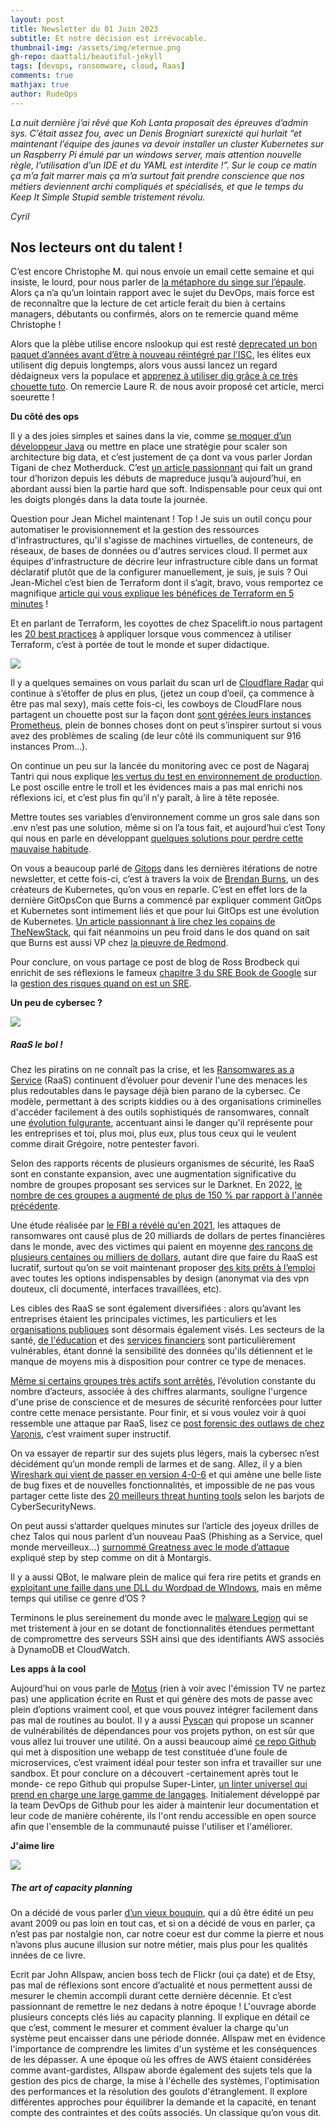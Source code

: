 ```yaml
---
layout: post
title: Newsletter du 01 Juin 2023
subtitle: Et notre décision est irrévocable.	
thumbnail-img: /assets/img/eternue.png
gh-repo: daattali/beautiful-jekyll
tags: [devops, ransomware, cloud, Raas]
comments: true
mathjax: true
author: RudeOps
---
```



_La nuit dernière j’ai rêvé que Koh Lanta proposait des épreuves d’admin sys. C’était assez fou, avec un Denis Brogniart surexicté qui hurlait “et maintenant l’équipe des jaunes va devoir installer un cluster Kubernetes sur un Raspberry Pi émulé par un windows server, mais attention nouvelle règle, l’utilisation d’un IDE et du YAML est interdite !”. Sur le coup ce matin ça m’a fait marrer mais ça m’a surtout fait prendre conscience que nos métiers deviennent archi compliqués et spécialisés, et que le temps du Keep It Simple Stupid semble tristement révolu._

_Cyril_  


## Nos lecteurs ont du talent !

C’est encore Christophe M. qui nous envoie un email cette semaine et qui insiste, le lourd, pour nous parler de  [la métaphore du singe sur l’épaule](https://www.4tempsdumanagement.com/La-metaphore-du-singe-sur-l-epaule-Monkey-management_a7024.html). Alors ça n’a qu’un lointain rapport avec le sujet du DevOps, mais force est de reconnaître que la lecture de cet article ferait du bien à certains managers, débutants ou confirmés, alors on te remercie quand même Christophe !

Alors que la plèbe utilise encore nslookup qui est resté  [deprecated un bon paquet d’années avant d’être à nouveau réintégré par l’ISC](https://gitlab.isc.org/isc-projects/bind9/-/commit/fb2c34419d268d36acb222e08e6f789b45a81306), les élites eux utilisent dig depuis longtemps, alors vous aussi lancez un regard dédaigneux vers la populace et  [apprenez à utiliser dig grâce à ce très chouette tuto](https://adamtheautomator.com/linux-dig/). On remercie Laure R. de nous avoir proposé cet article, merci soeurette !  

**Du côté des ops**

Il y a des joies simples et saines dans la vie, comme  [se moquer d’un développeur Java](https://tech.jonathangardner.net/wiki/Why_Java_Sucks)  ou mettre en place une stratégie pour scaler son architecture big data, et c’est justement de ça dont va vous parler Jordan Tigani de chez Motherduck. C’est  [un article passionnant](https://motherduck.com/blog/the-simple-joys-of-scaling-up/)  qui fait un grand tour d’horizon depuis les débuts de mapreduce jusqu’à aujourd’hui, en abordant aussi bien la partie hard que soft. Indispensable pour ceux qui ont les doigts plongés dans la data toute la journée.

Question pour Jean Michel maintenant ! Top ! Je suis un outil conçu pour automatiser le provisionnement et la gestion des ressources d'infrastructures, qu'il s'agisse de machines virtuelles, de conteneurs, de réseaux, de bases de données ou d'autres services cloud. Il permet aux équipes d'infrastructure de décrire leur infrastructure cible dans un format déclaratif plutôt que de la configurer manuellement, je suis, je suis ? Oui Jean-Michel c’est bien de Terraform dont il s’agit, bravo, vous remportez ce magnifique  [article qui vous explique les bénéfices de Terraform en 5 minutes](https://dzone.com/articles/terraform-explained-in-5-minutes)  !

Et en parlant de Terraform, les coyottes de chez Spacelift.io nous partagent les  [20 best practices](https://spacelift.io/blog/terraform-best-practices)  à appliquer lorsque vous commencez à utiliser Terraform, c’est à portée de tout le monde et super didactique.

![](https://storage.mlcdn.com/account_image/325165/yzRDalmEkrHLsviGGJlMeuQ0YHkLXquSCeTMzLSb.png)

Il y a quelques semaines on vous parlait du scan url de  [Cloudflare Radar](https://radar.cloudflare.com/)  qui continue à s’étoffer de plus en plus, (jetez un coup d’oeil, ça commence à être pas mal sexy), mais cette fois-ci, les cowboys de CloudFlare nous partagent un chouette post sur la façon dont  [sont gérées leurs instances Prometheus](https://blog.cloudflare.com/how-cloudflare-runs-prometheus-at-scale/), plein de bonnes choses dont on peut s’inspirer surtout si vous avez des problèmes de scaling (de leur côté ils communiquent sur 916 instances Prom…).

On continue un peu sur la lancée du monitoring avec ce post de Nagaraj Tantri qui nous explique  [les vertus du test en environnement de production](https://nagaraj-tantri.medium.com/test-in-production-the-ideal-monitoring-587b23a541f9). Le post oscille entre le troll et les évidences mais a pas mal enrichi nos réflexions ici, et c’est plus fin qu’il n’y paraît, à lire à tête reposée.

Mettre toutes ses variables d’environnement comme un gros sale dans son .env n’est pas une solution, même si on l’a tous fait, et aujourd’hui c’est Tony qui nous en parle en développant  [quelques solutions pour perdre cette mauvaise habitude](https://medium.com/@tony.infisical/the-death-of-the-env-file-6d65bfc6ac5e).

On vous a beaucoup parlé de  [Gitops](https://www.redhat.com/fr/topics/devops/what-is-gitops) dans les dernières itérations de notre newsletter, et cette fois-ci, c’est à travers la voix de  [Brendan Burns](https://www.linkedin.com/in/brendan-burns-487aa590/), un des créateurs de Kubernetes, qu’on vous en reparle. C’est en effet lors de la dernière GitOpsCon que Burns a commencé par expliquer comment GitOps et Kubernetes sont intimement liés et que pour lui GitOps est une évolution de Kubernetes.  [Un article passionnant à lire chez les copains de TheNewStack](https://thenewstack.io/gitops-as-an-evolution-of-kubernetes/), qui fait néanmoins un peu froid dans le dos quand on sait que Burns est aussi VP chez  [la pieuvre de Redmond](https://www.microsoft.com/fr-fr).

Pour conclure, on vous partage ce post de blog de Ross Brodbeck qui enrichit de ses réflexions le fameux  [chapitre 3 du SRE Book de Google](https://sre.google/sre-book/embracing-risk/)  sur la  [gestion des risques quand on est un SRE](https://hross.substack.com/p/managing-risk-as-an-sre).  

**Un peu de cybersec ?**

![](https://storage.mlcdn.com/account_image/325165/tbc3y0c957mIiA6eKvvloUc62Wc7XuO094eO1Viq.png)

##### RaaS le bol !

Chez les piratins on ne connaît pas la crise, et les  [Ransomwares as a Service](https://www.crowdstrike.fr/cybersecurity-101/ransomware/ransomware-as-a-service-raas/)  (RaaS) continuent d’évoluer pour devenir l'une des menaces les plus redoutables dans le paysage déjà bien parano de la cybersec. Ce modèle, permettant à des scripts kiddies ou à des organisations criminelles d'accéder facilement à des outils sophistiqués de ransomwares, connaît une  [évolution fulgurante](https://socradar.io/evolution-of-ransomware-so-far-and-hereafter/), accentuant ainsi le danger qu'il représente pour les entreprises et toi, plus moi, plus eux, plus tous ceux qui le veulent comme dirait Grégoire, notre pentester favori.

Selon des rapports récents de plusieurs organismes de sécurité, les RaaS sont en constante expansion, avec une augmentation significative du nombre de groupes proposant ses services sur le Darknet. En 2022,  [le nombre de ces groupes a augmenté de plus de 150 % par rapport à l'année précédente](https://www.europol.europa.eu/publications-events/publications/ransomware-what-you-need-to-know).

Une étude réalisée par  [le FBI a révélé qu'en 2021](https://www.ic3.gov/Media/PDF/AnnualReport/2021_IC3Report.pdf), les attaques de ransomwares ont causé plus de 20 milliards de dollars de pertes financières dans le monde, avec des victimes qui paient en moyenne  [des rançons de plusieurs centaines ou milliers de dollars](https://www.cloudwards.net/ransomware-as-a-service/#:~:text=RaaS%20operators%20offer%20their%20services,making%20it%20a%20tempting%20proposition.), autant dire que faire du RaaS est lucratif, surtout qu’on se voit maintenant proposer  [des kits prêts à l’emploi](https://thehackernews.com/2023/05/new-michaelkors-ransomware-as-service.html)  avec toutes les options indispensables by design (anonymat via des vpn douteux, cli documenté, interfaces travaillées, etc).

Les cibles des RaaS se sont également diversifiées : alors qu’avant les entreprises étaient les principales victimes, les particuliers et les  [organisations publiques](https://www.liberation.fr/societe/sante/un-hopital-dile-de-france-cible-par-des-hackers-avec-une-rancon-de-10-millions-deuros-20220822_63ZGXL3L6ZCXDJYIZYMHEO67OY/)  sont désormais également visés. Les secteurs de la santé,  [de l'éducation](https://www.leparisien.fr/paris-75/on-ressort-les-craies-liut-paris-rives-de-seine-victime-dune-cyberattaque-07-12-2022-TNEPJBA425B6DOUU532HTU77GQ.php)  et des  [services financiers](https://www.argusdelassurance.com/assurance-dommages/risques-d-entreprise/cyber-attaques-les-services-financiers-et-l-assurance.194312)  sont particulièrement vulnérables, étant donné la sensibilité des données qu'ils détiennent et le manque de moyens mis à disposition pour contrer ce type de menaces.

[Même si certains groupes très actifs sont arrêtés](https://www.lemondeinformatique.fr/actualites/lire-europol-et-le-fbi-frappent-en-plein-coeur-le-ransomware-hive-89349.html), l’évolution constante du nombre d’acteurs, associée à des chiffres alarmants, souligne l'urgence d'une prise de conscience et de mesures de sécurité renforcées pour lutter contre cette menace persistante. Pour finir, et si vous voulez voir à quoi ressemble une attaque par RaaS, lisez ce  [post forensic des outlaws de chez Varonis](https://www.varonis.com/blog/hive-ransomware-analysis), c’est vraiment super instructif.  

On va essayer de repartir sur des sujets plus légers, mais la cybersec n’est décidément qu’un monde rempli de larmes et de sang. Allez, il y a bien  [Wireshark qui vient de passer en version 4-0-6](https://cybersecuritynews.com/wireshark-4-0-6/)  et qui amène une belle liste de bug fixes et de nouvelles fonctionnalités, et impossible de ne pas vous partager cette liste des [20 meilleurs threat hunting tools](https://cybersecuritynews.com/threat-hunting-tools/)  selon les barjots de CyberSecurityNews.

On peut aussi s’attarder quelques minutes sur l’article des joyeux drilles de chez Talos qui nous parlent d’un nouveau PaaS (Phishing as a Service, quel monde merveilleux…)  [surnommé Greatness avec le mode d’attaque](https://blog.talosintelligence.com/new-phishing-as-a-service-tool-greatness-already-seen-in-the-wild/)  expliqué step by step comme on dit à Montargis.

Il y a aussi QBot, le malware plein de malice qui fera rire petits et grands en  [exploitant une faille dans une DLL du Wordpad de WIndows](https://www.bleepingcomputer.com/news/security/qbot-malware-abuses-windows-wordpad-exe-to-infect-devices/), mais en même temps qui utilise ce genre d’OS ?

Terminons le plus sereinement du monde avec le  [malware Legion](https://thehackernews.com/2023/05/legion-malware-upgraded-to-target-ssh.html)  qui se met tristement à jour en se dotant de fonctionnalités étendues permettant de compromettre des serveurs SSH ainsi que des identifiants AWS associés à DynamoDB et CloudWatch.  

**Les apps à la cool**

Aujourd’hui on vous parle de  [Motus](https://github.com/oleiade/motus) (rien à voir avec l'émission TV ne partez pas) une application écrite en Rust et qui génère des mots de passe avec plein d’options vraiment cool, et que vous pouvez intégrer facilement dans pas mal de routines au boulot. Il y a aussi  [Pyscan](https://github.com/aswinnnn/pyscan) qui propose un scanner de vulnérabilités de dépendances pour vos projets python, on est sûr que vous allez lui trouver une utilité. On a aussi beaucoup aimé  [ce repo Github](https://github.com/devopsdemoapps/microservice-app-example)  qui met à disposition une webapp de test constituée d’une foule de microservices, c’est vraiment idéal pour tester son infra et travailler sur une sandbox. Et pour conclure on a découvert -certainement après tout le monde- ce repo Github qui propulse Super-Linter,  [un linter universel qui prend en charge une large gamme de langages](https://github.com/github/super-linter). Initialement développé par la team DevOps de Github pour les aider à maintenir leur documentation et leur code de manière cohérente, ils l'ont rendu accessible en open source afin que l'ensemble de la communauté puisse l'utiliser et l'améliorer.

**J'aime lire**

![](https://storage.mlcdn.com/account_image/325165/39oaTLQw7yXMJGCoYdjd68B2otwGKi0Exz4or3Uh.png)

##### The art of capacity planning

On a décidé de vous parler  [d’un vieux bouquin](https://www.oreilly.com/library/view/the-art-of/9780596518578/), qui a dû être édité un peu avant 2009 ou pas loin en tout cas, et si on a décidé de vous en parler, ça n’est pas par nostalgie non, car notre coeur est dur comme la pierre et nous n’avons plus aucune illusion sur notre métier, mais plus pour les qualités innées de ce livre.

Ecrit par John Allspaw, ancien boss tech de Flickr (oui ça date) et de Etsy, pas mal de réflexions sont encore d’actualité et nous permettent aussi de mesurer le chemin accompli durant cette dernière décennie. Et c’est passionnant de remettre le nez dedans à notre époque ! L'ouvrage aborde plusieurs concepts clés liés au capacity planning. Il explique en détail ce que c’est, comment le mesurer et comment évaluer la charge qu'un système peut encaisser dans une période donnée. Allspaw met en évidence l'importance de comprendre les limites d'un système et les conséquences de les dépasser. A une époque où les offres de AWS étaient considérées comme avant-gardistes, Allspaw aborde également des sujets tels que la gestion des pics de charge, la mise à l'échelle des systèmes, l'optimisation des performances et la résolution des goulots d'étranglement. Il explore différentes approches pour équilibrer la demande et la capacité, en tenant compte des contraintes et des coûts associés. Un classique qu’on vous dit.